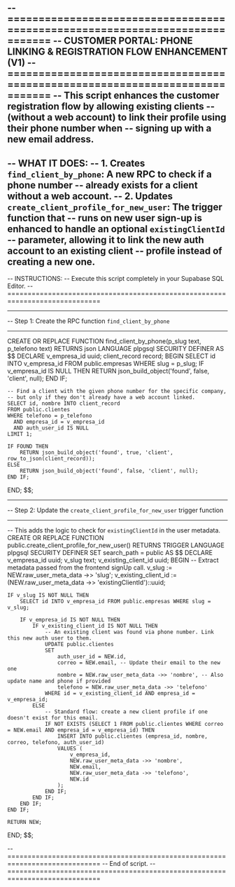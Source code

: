 -- =============================================================================
-- CUSTOMER PORTAL: PHONE LINKING & REGISTRATION FLOW ENHANCEMENT (V1)
-- =============================================================================
-- This script enhances the customer registration flow by allowing existing clients
-- (without a web account) to link their profile using their phone number when
-- signing up with a new email address.
--
-- WHAT IT DOES:
-- 1. Creates `find_client_by_phone`: A new RPC to check if a phone number
--    already exists for a client without a web account.
-- 2. Updates `create_client_profile_for_new_user`: The trigger function that
--    runs on new user sign-up is enhanced to handle an optional `existingClientId`
--    parameter, allowing it to link the new auth account to an existing client
--    profile instead of creating a new one.
--
-- INSTRUCTIONS:
-- Execute this script completely in your Supabase SQL Editor.
-- =============================================================================

-- -----------------------------------------------------------------------------
-- Step 1: Create the RPC function `find_client_by_phone`
-- -----------------------------------------------------------------------------
CREATE OR REPLACE FUNCTION find_client_by_phone(p_slug text, p_telefono text)
RETURNS json
LANGUAGE plpgsql
SECURITY DEFINER
AS $$
DECLARE
    v_empresa_id uuid;
    client_record record;
BEGIN
    SELECT id INTO v_empresa_id FROM public.empresas WHERE slug = p_slug;
    IF v_empresa_id IS NULL THEN
        RETURN json_build_object('found', false, 'client', null);
    END IF;
    
    -- Find a client with the given phone number for the specific company,
    -- but only if they don't already have a web account linked.
    SELECT id, nombre INTO client_record 
    FROM public.clientes 
    WHERE telefono = p_telefono 
      AND empresa_id = v_empresa_id
      AND auth_user_id IS NULL
    LIMIT 1;
    
    IF FOUND THEN
        RETURN json_build_object('found', true, 'client', row_to_json(client_record));
    ELSE
        RETURN json_build_object('found', false, 'client', null);
    END IF;
END;
$$;

-- -----------------------------------------------------------------------------
-- Step 2: Update the `create_client_profile_for_new_user` trigger function
-- -----------------------------------------------------------------------------
-- This adds the logic to check for `existingClientId` in the user metadata.
CREATE OR REPLACE FUNCTION public.create_client_profile_for_new_user()
RETURNS TRIGGER
LANGUAGE plpgsql
SECURITY DEFINER
SET search_path = public
AS $$
DECLARE
    v_empresa_id uuid;
    v_slug text;
    v_existing_client_id uuid;
BEGIN
    -- Extract metadata passed from the frontend signUp call.
    v_slug := NEW.raw_user_meta_data ->> 'slug';
    v_existing_client_id := (NEW.raw_user_meta_data ->> 'existingClientId')::uuid;

    IF v_slug IS NOT NULL THEN
        SELECT id INTO v_empresa_id FROM public.empresas WHERE slug = v_slug;

        IF v_empresa_id IS NOT NULL THEN
            IF v_existing_client_id IS NOT NULL THEN
                -- An existing client was found via phone number. Link this new auth user to them.
                UPDATE public.clientes
                SET 
                    auth_user_id = NEW.id,
                    correo = NEW.email, -- Update their email to the new one
                    nombre = NEW.raw_user_meta_data ->> 'nombre', -- Also update name and phone if provided
                    telefono = NEW.raw_user_meta_data ->> 'telefono'
                WHERE id = v_existing_client_id AND empresa_id = v_empresa_id;
            ELSE
                -- Standard flow: create a new client profile if one doesn't exist for this email.
                IF NOT EXISTS (SELECT 1 FROM public.clientes WHERE correo = NEW.email AND empresa_id = v_empresa_id) THEN
                    INSERT INTO public.clientes (empresa_id, nombre, correo, telefono, auth_user_id)
                    VALUES (
                        v_empresa_id,
                        NEW.raw_user_meta_data ->> 'nombre',
                        NEW.email,
                        NEW.raw_user_meta_data ->> 'telefono',
                        NEW.id
                    );
                END IF;
            END IF;
        END IF;
    END IF;

    RETURN NEW;
END;
$$;


-- =============================================================================
-- End of script.
-- =============================================================================
